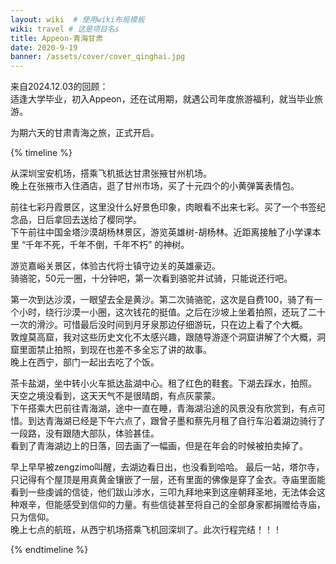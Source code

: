 ```yaml
---
layout: wiki  # 使用wiki布局模板
wiki: travel # 这是项目名s
title: Appeon-青海甘肃
date: 2020-9-19 
banner: /assets/cover/cover_qinghai.jpg
---
```


来自2024.12.03的回顾：  
适逢大学毕业，初入Appeon，还在试用期，就遇公司年度旅游福利，就当毕业旅游。

为期六天的甘肃青海之旅，正式开启。

{% timeline %}

<!-- node 2020.9.19 启程 -->
从深圳宝安机场，搭乘飞机抵达甘肃张掖甘州机场。  
晚上在张掖市入住酒店，逛了甘州市场，买了十元四个的小黄弹簧表情包。  

<!-- node 2020.9.20 七彩丹霞+胡杨林 -->
前往七彩丹霞景区，这里没什么好景色印象，肉眼看不出来七彩。买了一个书签纪念品，日后拿回去送给了樱同学。  
下午前往中国金塔沙漠胡杨林景区，游览英雄树-胡杨林。近距离接触了小学课本里 “千年不死，千年不倒，千年不朽” 的神树。

<!-- node 2020.9.21 嘉峪关 -->
游览嘉峪关景区，体验古代将士镇守边关的英雄豪迈。  
骑骆驼，50元一圈，十分钟吧，第一次看到骆驼并试骑，只能说还行吧。

<!-- node 2020.9.22 鸣沙山月牙泉+敦煌莫高窟 -->
第一次到达沙漠，一眼望去全是黄沙。第二次骑骆驼，这次是自费100，骑了有一个小时，绕行沙漠一小圈，这次钱花的挺值。之后在沙坡上坐着拍照，还玩了二十一次的滑沙。可惜最后没时间到月牙泉那边仔细游玩，只在边上看了个大概。  
敦煌莫高窟，我对这些历史文化不太感兴趣，跟随导游逐个洞窟讲解了个大概，洞窟里面禁止拍照，到现在也差不多全忘了讲的故事。  
晚上在西宁，部门一起出去吃了个饭。

<!-- node 2020.9.23 茶卡盐湖+青海湖 -->
茶卡盐湖，坐中转小火车抵达盐湖中心。租了红色的鞋套。下湖去踩水，拍照。
天空之境没看到，这天天气不是很晴朗，有点灰蒙蒙。  
下午搭乘大巴前往青海湖，途中一直在睡，青海湖沿途的风景没有欣赏到，有点可惜。到达青海湖已经是下午六点了，跟曾子墨和蔡先月租了自行车沿着湖边骑行了一段路，没有跟随大部队，体验甚佳。  
看到了青海湖边上的日落，回去画了一幅画，但是在年会的时候被拍卖掉了。

<!-- node 2020.9.24 塔尔寺 -->
早上早早被zengzimo叫醒，去湖边看日出，也没看到哈哈。
最后一站，塔尔寺，只记得有个屋顶是用真黄金镶嵌了一层，还有里面的佛像是穿了金衣。寺庙里面能看到一些虔诚的信徒，他们跋山涉水，三叩九拜地来到这座朝拜圣地，无法体会这种艰辛，但能感受到信仰的力量。有些信徒甚至将自己的全部身家都捐赠给寺庙，只为信仰。  
晚上七点的航班，从西宁机场搭乘飞机回深圳了。此次行程完结！！！

{% endtimeline %}